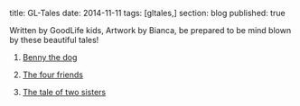 title: GL-Tales
date: 2014-11-11
tags: [gltales,]
section: blog
published: true
 
Written by GoodLife kids, Artwork by Bianca, be prepared to be mind blown by these beautiful tales!

1. [Benny the dog](/blog/gltales/benny-the-dog)

2. [The four friends](/blog/gltales/the-four-friends)

3. [The tale of two sisters](/blog/gltales/the-tale-of-two-sisters)
